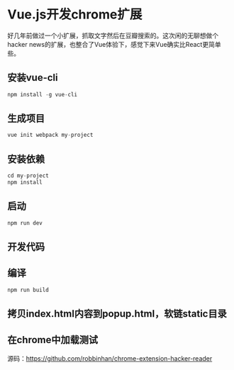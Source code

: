 # Vue.js开发chrome扩展

好几年前做过一个小扩展，抓取文字然后在豆瓣搜索的。这次闲的无聊想做个hacker news的扩展，也整合了Vue体验下，感觉下来Vue确实比React更简单些。

## 安装vue-cli

```javascript
npm install -g vue-cli
```
## 生成项目

```javascript
vue init webpack my-project
```
## 安装依赖
```javascript
cd my-project
npm install
```
## 启动
```javascript
npm run dev
```

## 开发代码

## 编译
```javascript
npm run build
```

## 拷贝index.html内容到popup.html，软链static目录


## 在chrome中加载测试


源码：https://github.com/robbinhan/chrome-extension-hacker-reader
